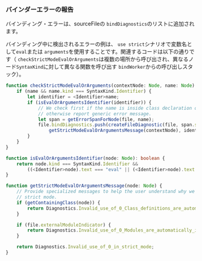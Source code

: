 ### バインダーエラーの報告

バインディング・エラーは、sourceFileの `bindDiagnostics`のリストに追加されます。

バインディング中に検出されるエラーの例は、 `use strict`シナリオで変数名として`eval`または `arguments`を使用することです。関連するコードは以下の通りです（ `checkStrictModeEvalOrArguments`は複数の場所から呼び出され、異なるノード`SyntaxKind`に対して異なる関数を呼び出す `bindWorker`からの呼び出しスタック）。

```ts
function checkStrictModeEvalOrArguments(contextNode: Node, name: Node) {
    if (name && name.kind === SyntaxKind.Identifier) {
        let identifier = <Identifier>name;
        if (isEvalOrArgumentsIdentifier(identifier)) {
            // We check first if the name is inside class declaration or class expression; if so give explicit message
            // otherwise report generic error message.
            let span = getErrorSpanForNode(file, name);
            file.bindDiagnostics.push(createFileDiagnostic(file, span.start, span.length,
                getStrictModeEvalOrArgumentsMessage(contextNode), identifier.text));
        }
    }
}

function isEvalOrArgumentsIdentifier(node: Node): boolean {
    return node.kind === SyntaxKind.Identifier &&
        ((<Identifier>node).text === "eval" || (<Identifier>node).text === "arguments");
}

function getStrictModeEvalOrArgumentsMessage(node: Node) {
    // Provide specialized messages to help the user understand why we think they're in
    // strict mode.
    if (getContainingClass(node)) {
        return Diagnostics.Invalid_use_of_0_Class_definitions_are_automatically_in_strict_mode;
    }

    if (file.externalModuleIndicator) {
        return Diagnostics.Invalid_use_of_0_Modules_are_automatically_in_strict_mode;
    }

    return Diagnostics.Invalid_use_of_0_in_strict_mode;
}
```

